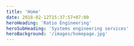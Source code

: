 ```yaml
---
title: 'Home'
date: 2018-02-12T15:37:57+07:00
heroHeading: 'Ratio Engineering'
heroSubHeading: 'Systems engineering services'
heroBackground: '/images/homepage.jpg'
---
```

